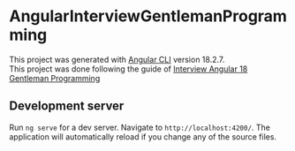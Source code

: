 # AngularInterviewGentlemanProgramming

This project was generated with [Angular CLI](https://github.com/angular/angular-cli) version 18.2.7.<br>
This project was done following the guide of [Interview Angular 18 Gentleman Programming](https://www.youtube.com/watch?v=mqyybAnmALA)

## Development server

Run `ng serve` for a dev server. Navigate to `http://localhost:4200/`. The application will automatically reload if you change any of the source files.
